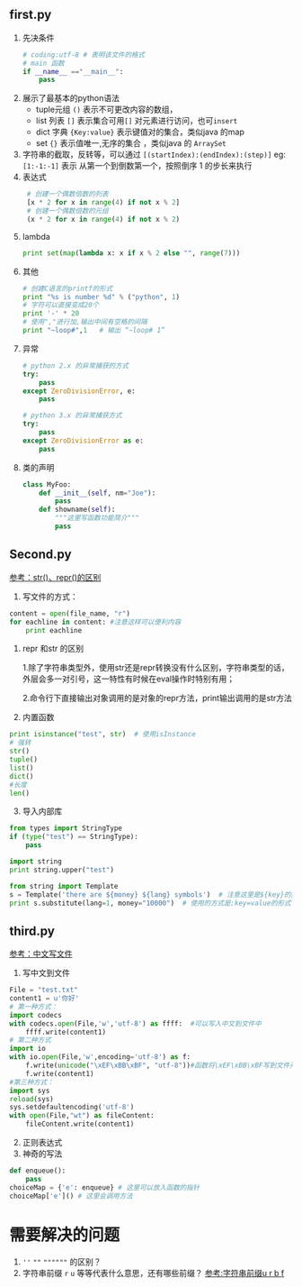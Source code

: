 ## first.py
1. 先决条件
    ```python
    # coding:utf-8 # 表明该文件的格式
    # main 函数
    if __name__ =="__main__":
        pass
    ```
1. 展示了最基本的python语法
    - tuple元组 `()` 表示不可更改内容的数组， 
    - list 列表 `[]` 表示集合可用`[]` 对元素进行访问，也可`insert`
    - dict 字典 `{Key:value}` 表示键值对的集合，类似java 的map
    - set `{}` 表示值唯一,无序的集合 ，类似java 的 `ArraySet`
2. 字符串的截取，反转等，可以通过 `[(startIndex):(endIndex):(step)]` eg:`[1:-1:-1]` 表示 从第一个到倒数第一个，按照倒序 1 的步长来执行
4. 表达式
   ```python
    # 创建一个偶数倍数的列表
    [x * 2 for x in range(4) if not x % 2]
    # 创建一个偶数倍数的元组
    (x * 2 for x in range(4) if not x % 2)
    ```
3. lambda
    ```python
    print set(map(lambda x: x if x % 2 else "", range(7)))
    ```
3. 其他
    ```python
    # 创建C语言的printf的形式
    print "%s is number %d" % ("python", 1)
    # 字符可以直接变成20个
    print '-' * 20
    # 使用","进行加,输出中间有空格的间隔
    print "~loop#",1   # 输出 “~loop# 1”
    ```
4. 异常
    ```python
    # python 2.x 的异常捕获的方式
    try:
        pass
    except ZeroDivisionError, e:
        pass
    
    # python 3.x 的异常捕获方式
    try:
        pass
    except ZeroDivisionError as e:
        pass
    ```
1. 类的声明
    ```python
    class MyFoo:
        def __init__(self, nm="Joe"):
            pass
        def showname(self):
            """这里写函数功能简介"""
            pass
    ```
## Second.py
[参考：str()、repr()的区别](https://blog.csdn.net/kongsuhongbaby/article/details/87398394)
1. 写文件的方式：
```python
content = open(file_name, "r")
for eachline in content: #注意这样可以便利内容
    print eachline
```
1. repr 和str 的区别

    1.除了字符串类型外，使用str还是repr转换没有什么区别，字符串类型的话，外层会多一对引号，这一特性有时候在eval操作时特别有用；
    
    2.命令行下直接输出对象调用的是对象的repr方法，print输出调用的是str方法
1. 内置函数
```python
print isinstance("test", str)  # 使用isInstance
# 强转
str()
tuple()
list()
dict()
#长度
len()
```
3. 导入内部库
```python
from types import StringType
if (type("test") == StringType):
    pass

import string
print string.upper("test")

from string import Template
s = Template('there are ${money} ${lang} symbols')  # 注意这里是${key}的形式
print s.substitute(lang=1, money="10000")  # 使用的方式是;key=value的形式
```

## third.py
[参考：中文写文件](https://www.cnblogs.com/baojun2014/p/9085533.html)
1. 写中文到文件
```python
File = "test.txt"
content1 = u'你好'
# 第一种方式：
import codecs
with codecs.open(File,'w','utf-8') as ffff:  #可以写入中文到文件中
    ffff.write(content1)
# 第二种方式
import io
with io.open(File,'w',encoding='utf-8') as f:
    f.write(unicode("\xEF\xBB\xBF", "utf-8"))#函数将\xEF\xBB\xBF写到文件开头，指示文件为UTF-8编码。
    f.write(content1)
#第三种方式：
import sys
reload(sys)
sys.setdefaultencoding('utf-8')
with open(File,"wt") as fileContent:
    fileContent.write(content1)
```
2. 正则表达式
3. 神奇的写法
```python
def enqueue():
    pass
choiceMap = {'e': enqueue} # 这里可以放入函数的指针
choiceMap['e']() # 这里会调用方法
```
# 需要解决的问题
1. `''` `""` `""""""` 的区别？
2. 字符串前缀 `r` `u` 等等代表什么意思，还有哪些前缀？
[参考:字符串前缀u r b f](https://blog.csdn.net/tyttytzhz/article/details/85615648)